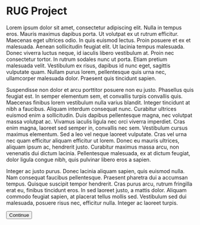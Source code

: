 # RUG Project

Lorem ipsum dolor sit amet, consectetur adipiscing elit. Nulla in tempus eros. Mauris maximus dapibus porta. Ut volutpat ex ut rutrum efficitur. Maecenas eget ultrices odio. In quis euismod lectus. Proin posuere et ex et malesuada. Aenean sollicitudin feugiat elit. Ut lacinia tempus malesuada. Donec viverra luctus neque, id iaculis libero vestibulum at. Proin nec consectetur tortor. In rutrum sodales nunc ut porta. Etiam pretium malesuada velit. Vestibulum ex risus, dapibus id nunc eget, sagittis vulputate quam. Nullam purus lorem, pellentesque quis urna nec, ullamcorper malesuada dolor. Praesent quis tincidunt sapien.

Suspendisse non dolor et arcu porttitor posuere non eu justo. Phasellus quis feugiat est. In semper elementum sem, et convallis turpis convallis quis. Maecenas finibus lorem vestibulum nulla varius blandit. Integer tincidunt at nibh a faucibus. Aliquam interdum consequat nunc. Curabitur ultrices euismod enim a sollicitudin. Duis dapibus pellentesque magna, nec volutpat massa volutpat ac. Vivamus iaculis ligula nec orci viverra imperdiet. Cras enim magna, laoreet sed semper in, convallis nec sem. Vestibulum cursus maximus elementum. Sed a leo vel neque laoreet vulputate. Cras vel urna nec quam efficitur aliquam efficitur ut lorem. Donec eu mauris ultrices, aliquam ipsum ac, hendrerit justo. Curabitur maximus massa arcu, non venenatis dui dictum lacinia. Pellentesque malesuada, ex at dictum feugiat, dolor ligula congue nibh, quis pulvinar libero eros a sapien.

Integer ac justo purus. Donec lacinia aliquam sapien, quis euismod nulla. Nam consequat faucibus pellentesque. Praesent pharetra dui a accumsan tempus. Quisque suscipit tempor hendrerit. Cras purus arcu, rutrum fringilla erat eu, finibus tincidunt eros. In sed laoreet justo, a mattis dolor. Aliquam commodo feugiat sapien, at placerat tellus mollis sed. Vestibulum sed dui malesuada, posuere risus nec, efficitur nulla. Integer ac laoreet turpis.

<button id="home-but">Continue</button>
